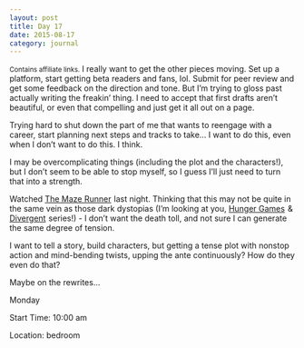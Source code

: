 ```yaml
---
layout: post
title: Day 17
date: 2015-08-17
category: journal
---
```


<small>Contains affiliate links.</small> I really want to get the other pieces moving. Set up a platform, start getting beta readers and fans, lol. Submit for peer review and get some feedback on the direction and tone. But I’m trying to gloss past actually writing the freakin’ thing. I need to accept that first drafts aren’t beautiful, or even that compelling and just get it all out on a page. 

Trying hard to shut down the part of me that wants to reengage with a career, start planning next steps and tracks to take… I want to do this, even when I don’t want to do this. I think. 

I may be overcomplicating things (including the plot and the characters!), but I don’t seem to be able to stop myself, so I guess I’ll just need to turn that into a strength. 

Watched <a  href="http://www.amazon.ca/gp/product/B00NQI7KD8/ref=as_li_tf_tl?ie=UTF8&camp=15121&creative=330641&creativeASIN=B00NQI7KD8&linkCode=as2&tag=kaie06-20">The Maze Runner</a><img src="http://ir-ca.amazon-adsystem.com/e/ir?t=kaie06-20&l=as2&o=15&a=B00NQI7KD8" width="1" height="1" border="0" alt="" style="border:none !important; margin:0px !important;" />
 last night. Thinking that this may not be quite in the same vein as those dark dystopias (I’m looking at you, <a  href="http://www.amazon.ca/gp/product/B004XJRQUQ/ref=as_li_ss_tl?ie=UTF8&camp=15121&creative=390961&creativeASIN=B004XJRQUQ&linkCode=as2&tag=kaie06-20">Hunger Games</a><img src="http://ir-ca.amazon-adsystem.com/e/ir?t=kaie06-20&l=as2&o=15&a=B004XJRQUQ" width="1" height="1" border="0" alt="" style="border:none !important; margin:0px !important;" />
 & <a  href="http://www.amazon.ca/gp/product/B00IRCZH3I/ref=as_li_ss_tl?ie=UTF8&camp=15121&creative=390961&creativeASIN=B00IRCZH3I&linkCode=as2&tag=kaie06-20">Divergent</a><img src="http://ir-ca.amazon-adsystem.com/e/ir?t=kaie06-20&l=as2&o=15&a=B00IRCZH3I" width="1" height="1" border="0" alt="" style="border:none !important; margin:0px !important;" />
 series!) - I don’t want the death toll, and not sure I can generate the same degree of tension. 

I want to tell a story, build characters, but getting a tense plot with nonstop action and mind-bending twists, upping the ante continuously? How do they even do that? 

Maybe on the rewrites…


Monday

Start Time: 10:00 am

Location: bedroom
